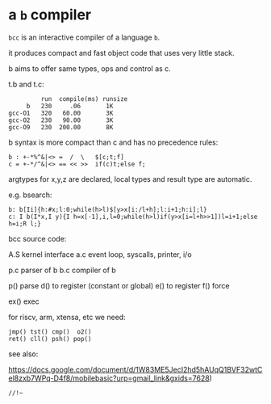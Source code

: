 a `b` compiler
==============

`bcc` is an interactive compiler of a language `b`.

it produces compact and fast object code that uses very little stack.

b aims to offer same types, ops and control as c.

t.b and t.c:

```
         run  compile(ms) runsize
     b   230     .06       1K
gcc-O1   320   60.00       3K
gcc-O2   230   90.00       3K
gcc-O9   230  200.00       8K
```

b syntax is more compact than c and has no precedence rules:

```
b : +-*%^&|<> =  /  \   $[c;t;f]
c = +-*/^&|<> == << >>  if(c)t;else f;
```

argtypes for x,y,z are declared, local types and result type are automatic.

e.g. bsearch:

```
b: b[Ii]{h:#x;l:0;while(h>l)$[y>x[i:/l+h];l:i+1;h:i];l}
c: I b(I*x,I y){I h=x[-1],i,l=0;while(h>l)if(y>x[i=l+h>>1])l=i+1;else h=i;R l;}
```

bcc source code:

A.S  kernel interface
a.c  event loop, syscalls, printer, i/o

p.c  parser of b
b.c  compiler of b
 
p()  parse
d()  to register (constant or global)
e()  to register
f()  force

ex() exec

for riscv, arm, xtensa, etc we need:

```
jmp() tst() cmp()  o2()
ret() cll() psh() pop()
```


see also:

https://docs.google.com/document/d/1W83ME5JecI2hd5hAUqQ1BVF32wtCel8zxb7WPq-D4f8/mobilebasic?urp=gmail_link&gxids=7628)

`//!~`
